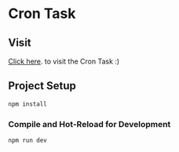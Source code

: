 # Cron Task

## Visit

[Click here](cron-task.vercel.app). to visit the Cron Task :)

## Project Setup

```sh
npm install
```

### Compile and Hot-Reload for Development

```sh
npm run dev
```
